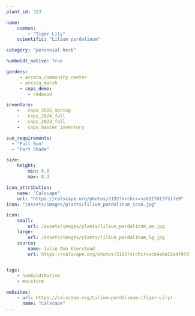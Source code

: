 ```yaml
---
plant_id: 323 

name: 
    common: 
        - "Tiger Lily"  
    scientific: "Lilium pardalinum"  

category: "perennial herb"

humboldt_native: True

gardens: 
     - arcata_community_center
     - arcata_marsh
     - cnps_demo:
        - redwood

inventory: 
    -   cnps_2025_spring
    -   cnps_2024_fall
    -   cnps_2023_fall
    -   cnps_master_inventory

sun_requirements:
  - "Full Sun"
  - "Part Shade"

size:
    height: 
        min: 6.6 
        max: 8.3

icon_attribution: 
    name: "Calscape"
    url: "https://calscape.org/photos/2192?srchcr=sc6227d13f517e9"
icon: "/assets/images/plants/lilium_pardalinum_icon.jpg"

icon: 
    small: 
        url: /assets/images/plants/lilium_pardalinum_sm.jpg 
    large: 
        url: /assets/images/plants/lilium_pardalinum_lg.jpg 
    source: 
        name: Julie Ann Kierstead
        url: https://calscape.org/photos/2192?srchcr=sc64e8e22a4f97d 


tags: 
    - humboldtNative
    - moisture

websites:
    - url: https://calscape.org/Lilium-pardalinum-(Tiger-Lily)
      name: "Calscape"
---
```

